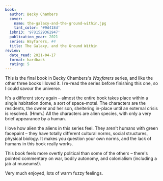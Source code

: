 ```yaml
---
book:
  author: Becky Chambers
  cover:
    name: the-galaxy-and-the-ground-within.jpg
    tint_color: '#9d418d'
  isbn13: '9781529362947'
  publication_year: 2021
  series: Wayfarers, #4
  title: The Galaxy, and the Ground Within
review:
  date_read: 2021-04-17
  format: hardback
  rating: 5
---
```


This is the final book in Becky Chambers's *Wayfarers* series, and like the other three books I loved it.
I re-read the series before finishing this one, so I could savour the universe.

It's a different story again – almost the entire book takes place within a single habitation dome, a sort of space-motel.
The characters are the residents, the owner and her son, sheltering in-place until an external crisis is resolved.
(Hmm.)
All the characters are alien species, with only a very brief appearance by a human.

I love how alien the aliens in this series feel.
They aren't humans with green facepaint – they have totally different cultural norms, social structures, physical biology.
It makes you question your own norms, and the lack of humans in this book really works.

This book feels more overtly political than some of the others – there's pointed commentary on war, bodily autonomy, and colonialism (including a jab at museums!).

Very much enjoyed, lots of warm fuzzy feelings.
